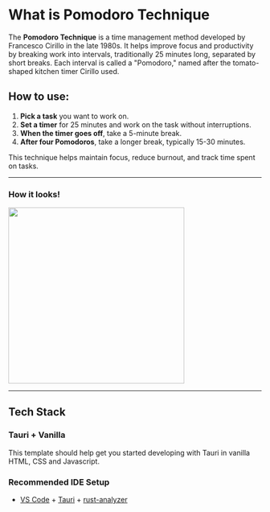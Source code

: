 # What is Pomodoro Technique

The **Pomodoro Technique** is a time management method developed by Francesco Cirillo in the late 1980s. It helps improve focus and productivity by breaking work into intervals, traditionally 25 minutes long, separated by short breaks. Each interval is called a "Pomodoro," named after the tomato-shaped kitchen timer Cirillo used.

## How to use:
1. **Pick a task** you want to work on.
2. **Set a timer** for 25 minutes and work on the task without interruptions.
3. **When the timer goes off**, take a 5-minute break.
4. **After four Pomodoros**, take a longer break, typically 15-30 minutes.

This technique helps maintain focus, reduce burnout, and track time spent on tasks.

----------
### How it looks!

<img src="https://github.com/user-attachments/assets/66ebab4b-36dc-4f75-9f8e-995050e7f09d" width="350" >

----------
## Tech Stack

### Tauri + Vanilla

This template should help get you started developing with Tauri in vanilla HTML, CSS and Javascript.

### Recommended IDE Setup

- [VS Code](https://code.visualstudio.com/) + [Tauri](https://marketplace.visualstudio.com/items?itemName=tauri-apps.tauri-vscode) + [rust-analyzer](https://marketplace.visualstudio.com/items?itemName=rust-lang.rust-analyzer)
